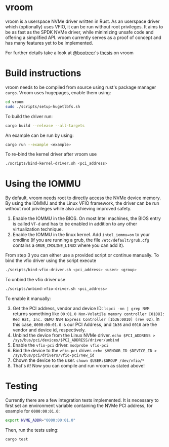 # vroom

vroom is a userspace NVMe driver written in Rust.
As an userspace driver which (optionally) uses VFIO, it can be run without root privileges.
It aims to be as fast as the SPDK NVMe driver, while minimizing unsafe code and offering a simplified API.
vroom currently serves as a proof of concept and has many features yet to be implemented.

For further details take a look at [@bootreer](https://github.com/bootreer)'s [thesis](https://db.in.tum.de/people/sites/ellmann/theses/finished/24/pirhonen_writing_an_nvme_driver_in_rust.pdf) on vroom


# Build instructions

vroom needs to be compiled from source using rust's package manager `cargo`.
Vroom uses hugepages, enable them using:

```bash
cd vroom
sudo ./scripts/setup-hugetlbfs.sh
```

To build the driver run:

```bash
cargo build --release --all-targets
```

An example can be run by using:

```bash
cargo run --example <example>
```

To re-bind the kernel driver after vroom use

```bash
./scripts/bind-kernel-driver.sh <pci_address>
```

# Using the IOMMU

By default, vroom needs root to directly access the NVMe device memory. By using the IOMMU and the Linux VFIO framework, the driver can be run without root privileges while also achieving improved safety.

1. Enable the IOMMU in the BIOS. On most Intel machines, the BIOS entry is called `VT-d` and has to be enabled in addition to any other virtualization technique.
2. Enable the IOMMU in the linux kernel. Add `intel_iommu=on` to your cmdline (if you are running a grub, the file `/etc/default/grub.cfg` contains a `GRUB_CMDLINE_LINUX` where you can add it).

From step 3 you can either use a provided script or continue manually.
To bind the vfio driver using the script execute

```bash
./scripts/bind-vfio-driver.sh <pci_address> <user> <group>
```

To unbind the vfio driver use

```bash
./scripts/unbind-vfio-driver.sh <pci_address>
```

To enable it manually:

3. Get the PCI address, vendor and device ID: `lspci -nn | grep NVM` returns something like `00:01.0 Non-Volatile memory controller [0108]: Red Hat, Inc. QEMU NVM Express Controller [1b36:0010] (rev 02)`. In this case, `0000:00:01.0` is our PCI Address, and `1b36` and `0010` are the vendor and device id, respectively.
4. Unbind the device from the Linux NVMe driver. `echo $PCI_ADDRESS > /sys/bus/pci/devices/$PCI_ADDRESS/driver/unbind`
5. Enable the `vfio-pci` driver. `modprobe vfio-pci`
6. Bind the device to the `vfio-pci` driver. `echo $VENDOR_ID $DEVICE_ID > /sys/bus/pci/drivers/vfio-pci/new_id`
7. Chown the device to the user. `chown $USER:$GROUP /dev/vfio/*`
8. That's it! Now you can compile and run vroom as stated above!

# Testing

Currently there are a few integration tests implemented. It is necessary to first set an environment variable containing the NVMe PCI address, for example for `0000:00:01.0`:

```bash
export NVME_ADDR="0000:00:01.0"
```

Then, run the tests using:

```bash
cargo test
```